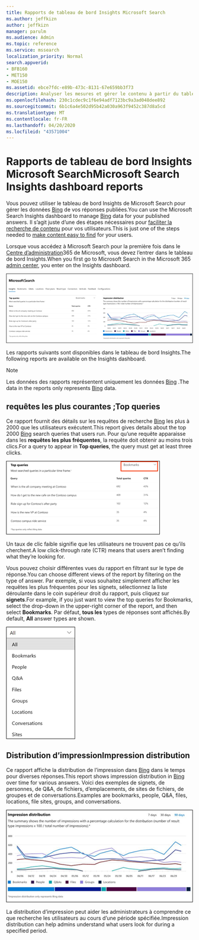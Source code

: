 ```yaml
---
title: Rapports de tableau de bord Insights Microsoft Search
ms.author: jeffkizn
author: jeffkizn
manager: parulm
ms.audience: Admin
ms.topic: reference
ms.service: mssearch
localization_priority: Normal
search.appverid:
- BFB160
- MET150
- MOE150
ms.assetid: ebce7fdc-e89b-473c-8131-67e659bb3f73
description: Analyser les mesures et gérer le contenu à partir du tableau de bord Insights dans Microsoft Search
ms.openlocfilehash: 230c1cdec9c1f6e94adf7123bc9a3ad048dee892
ms.sourcegitcommit: 6b1c6a4e502d95b42a030a963f9452c387d8a5cd
ms.translationtype: MT
ms.contentlocale: fr-FR
ms.lasthandoff: 04/20/2020
ms.locfileid: "43571004"
---
```

# <a name="microsoft-search-insights-dashboard-reports"></a><span data-ttu-id="fcb76-103">Rapports de tableau de bord Insights Microsoft Search</span><span class="sxs-lookup"><span data-stu-id="fcb76-103">Microsoft Search Insights dashboard reports</span></span>

<span data-ttu-id="fcb76-104">Vous pouvez utiliser le tableau de bord Insights de Microsoft Search pour gérer les données [Bing](https://Bing.com) de vos réponses publiées.</span><span class="sxs-lookup"><span data-stu-id="fcb76-104">You can use the Microsoft Search Insights dashboard to manage [Bing](https://Bing.com) data for your published answers.</span></span> <span data-ttu-id="fcb76-105">Il s’agit juste d’une des étapes nécessaires pour [faciliter la recherche de contenu](make-content-easy-to-find.md) pour vos utilisateurs.</span><span class="sxs-lookup"><span data-stu-id="fcb76-105">This is just one of the steps needed to [make content easy to find](make-content-easy-to-find.md) for your users.</span></span>

<span data-ttu-id="fcb76-106">Lorsque vous accédez à Microsoft Search pour la première fois dans le [Centre d’administration](https://admin.microsoft.com)365 de Microsoft, vous devez l’entrer dans le tableau de bord Insights.</span><span class="sxs-lookup"><span data-stu-id="fcb76-106">When you first go to Microsoft Search in the Microsoft 365 [admin center](https://admin.microsoft.com), you enter on the Insights dashboard.</span></span>

![Insights-Dashboard. png](media/Insights-dashboard.png)

<span data-ttu-id="fcb76-108">Les rapports suivants sont disponibles dans le tableau de bord Insights.</span><span class="sxs-lookup"><span data-stu-id="fcb76-108">The following reports are available on the Insights dashboard.</span></span>

> [!NOTE]
> <span data-ttu-id="fcb76-109">Les données des rapports représentent uniquement les données [Bing](https://Bing.com) .</span><span class="sxs-lookup"><span data-stu-id="fcb76-109">The data in the reports only represents [Bing](https://Bing.com) data.</span></span>

## <a name="top-queries"></a><span data-ttu-id="fcb76-110">requêtes les plus courantes ;</span><span class="sxs-lookup"><span data-stu-id="fcb76-110">Top queries</span></span>

<span data-ttu-id="fcb76-111">Ce rapport fournit des détails sur les requêtes de recherche [Bing](https://Bing.com) les plus à 2000 que les utilisateurs exécutent.</span><span class="sxs-lookup"><span data-stu-id="fcb76-111">This report gives details about the top 2000 [Bing](https://Bing.com) search queries that users run.</span></span> <span data-ttu-id="fcb76-112">Pour qu’une requête apparaisse dans les **requêtes les plus fréquentes**, la requête doit obtenir au moins trois clics.</span><span class="sxs-lookup"><span data-stu-id="fcb76-112">For a query to appear in **Top queries**, the query must get at least three clicks.</span></span>

![Rapport de requêtes les plus fréquentes avec les en-têtes de tableau : requête, nombre total de requêtes et taux de clics.](media/Insights-topqueries.png)

<span data-ttu-id="fcb76-114">Un taux de clic faible signifie que les utilisateurs ne trouvent pas ce qu’ils cherchent.</span><span class="sxs-lookup"><span data-stu-id="fcb76-114">A low click-through rate (CTR) means that users aren’t finding what they’re looking for.</span></span>

<span data-ttu-id="fcb76-115">Vous pouvez choisir différentes vues du rapport en filtrant sur le type de réponse.</span><span class="sxs-lookup"><span data-stu-id="fcb76-115">You can choose different views of the report by filtering on the type of answer.</span></span> <span data-ttu-id="fcb76-116">Par exemple, si vous souhaitez simplement afficher les requêtes les plus fréquentes pour les signets, sélectionnez la liste déroulante dans le coin supérieur droit du rapport, puis cliquez sur **signets**.</span><span class="sxs-lookup"><span data-stu-id="fcb76-116">For example, if you just want to view the top queries for Bookmarks, select the drop-down in the upper-right corner of the report, and then select **Bookmarks**.</span></span> <span data-ttu-id="fcb76-117">Par défaut, **tous les** types de réponses sont affichés.</span><span class="sxs-lookup"><span data-stu-id="fcb76-117">By default, **All** answer types are shown.</span></span>

![Filtrer les requêtes les plus fréquentes par signet, contacts, Q&A, les fichiers, les groupes, les emplacements, les conversations et les sites](media/Insights-topqueries-dropdown.png)

## <a name="impression-distribution"></a><span data-ttu-id="fcb76-119">Distribution d’impression</span><span class="sxs-lookup"><span data-stu-id="fcb76-119">Impression distribution</span></span>

<span data-ttu-id="fcb76-120">Ce rapport affiche la distribution de l’impression dans [Bing](https://Bing.com) dans le temps pour diverses réponses.</span><span class="sxs-lookup"><span data-stu-id="fcb76-120">This report shows impression distribution in [Bing](https://Bing.com) over time for various answers.</span></span> <span data-ttu-id="fcb76-121">Voici des exemples de signets, de personnes, de Q&A, de fichiers, d’emplacements, de sites de fichiers, de groupes et de conversations.</span><span class="sxs-lookup"><span data-stu-id="fcb76-121">Examples are bookmarks, people, Q&A, files, locations, file sites, groups, and conversations.</span></span>

![Rapport impressions avec 90 jours sélectionnés comme période.](media/Insights-impressions.png)

<span data-ttu-id="fcb76-123">La distribution d’impression peut aider les administrateurs à comprendre ce que recherche les utilisateurs au cours d’une période spécifiée.</span><span class="sxs-lookup"><span data-stu-id="fcb76-123">Impression distribution can help admins understand what users look for during a specified period.</span></span>
